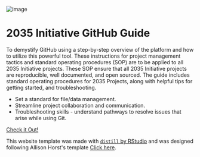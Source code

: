 ![image](https://github.com/The2035Initiative/2035Initiative-GitHubGuide/assets/141206781/cd7009ff-068f-4482-9e42-3d4ba1f84766)
# 2035 Initiative GitHub Guide

To demystify GitHub using a step-by-step overview of the platform and how to utilize this powerful tool. These instructions for project management tactics and standard operating procedures (SOP) are to be applied to all 2035 Initiative projects. These SOP ensure that all 2035 Initiative projects are reproducible, well documented, and open sourced. The guide includes standard operating procedures for 2035 Projects, along with helpful tips for getting started, and troubleshooting.

-   Set a standard for file/data management.
-   Streamline project collaboration and communication.
-   Troubleshooting skills - understand pathways to resolve issues that arise while using Git.

[Check it Out!](https://saingersoll.github.io/2035Initiative-GitHubGuide/topic_1.html)















This website template was made with [`distill` by RStudio](https://rstudio.github.io/distill/) and was designed following  Allison Horst's template [Click here](https://docs.google.com/document/d/1iC0f8VONz269Fm6dVHXeiQuWubNOgOiHjF6oHNBLD-o/edit?usp=sharing).
